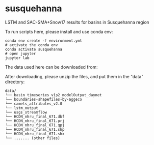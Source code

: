 # susquehanna

LSTM and SAC-SMA+Snow17 results for basins in Susquehanna region

To run scripts here, please install and use conda env:

```Shell
conda env create -f environment.yml
# activate the conda env
conda activate susquehanna
# open jupyter
jupyter lab
```

The data used here can be downloaded from: 

After downloading, please unzip the files, and put them in the "data" directory:

```File system
data/
└── basin_timeseries_v1p2_modelOutput_daymet
└── boundaries-shapefiles-by-aggeco
└── camels_attributes_v2.0
└── lstm_output
└── usgs_streamflow
└── HCDN_nhru_final_671.dbf
└── HCDN_nhru_final_671.prj
└── HCDN_nhru_final_671.qpj
└── HCDN_nhru_final_671.shp
└── HCDN_nhru_final_671.shx
└── ....... (other files)
```